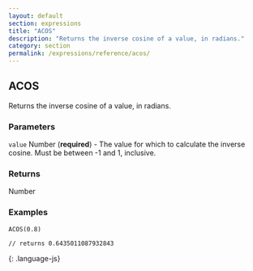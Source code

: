 ```yaml
---
layout: default
section: expressions
title: "ACOS"
description: "Returns the inverse cosine of a value, in radians."
category: section
permalink: /expressions/reference/acos/
---
```


## ACOS

Returns the inverse cosine of a value, in radians.

### Parameters

`value` Number (__required__) - The value for which to calculate the inverse cosine. Must be between -1 and 1, inclusive.

### Returns

Number

### Examples

~~~
ACOS(0.8)

// returns 0.6435011087932843
~~~
{: .language-js}